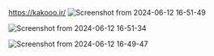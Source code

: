 https://kakooo.ir/
![Screenshot from 2024-06-12 16-51-49](https://github.com/Tahagithub1/kako/assets/153533715/f0a48024-7921-4720-8026-0dcbee34c21e)

![Screenshot from 2024-06-12 16-51-34](https://github.com/Tahagithub1/kako/assets/153533715/dff25142-db8d-45c5-8bd9-0a491cf78b14)

![Screenshot from 2024-06-12 16-49-47](https://github.com/Tahagithub1/kako/assets/153533715/0fa006cb-e43f-44d9-b1b2-1ab7b7a7e4eb)


